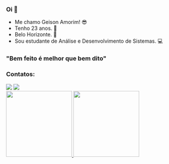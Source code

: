### Oi :wave:

- Me chamo Geison Amorim! :sunglasses:
- Tenho 23 anos. :balloon:
- Belo Horizonte. :pushpin:
- Sou estudante de Análise e Desenvolvimento de Sistemas. :computer:

### "Bem feito é melhor que bem dito"

### Contatos:

<div>
<a href = "geisonam43@gmail.com"><img src="https://img.shields.io/badge/Gmail-D14836?style=for-the-badge&logo=gmail&logoColor=white" target="_blank"></a>
<a href="https://www.linkedin.com/in/geison-amorim/" target="_blank"><img src="https://img.shields.io/badge/-LinkedIn-%230077B5?style=for-the-badge&logo=linkedin&logoColor=white" target="_blank"></a>   
</div>

<div>
<a href="https://github.com/Geison05">
<img height="180em" src="https://github-readme-stats.vercel.app/api/top-langs/?username=seu-usuário-aqui&layout=compact&langs_count=7&theme=dracula"/>
<img height="180em" src="https://github-readme-stats.vercel.app/api?username=seu-usuário-aqui&show_icons=true&theme=dracula&include_all_commits=true&count_private=true"/>
</div>
